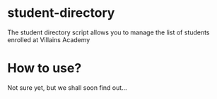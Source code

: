 # student-directory

The student directory script allows you to manage the list of students enrolled at Villains Academy

# How to use?

Not sure yet, but we shall soon find out...